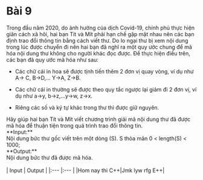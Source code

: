 # Bài 9
Trong đầu năm 2020, do ảnh hưởng của dịch Covid-19, chính phủ thực hiện giãn cách xã hôi, hai bạn Tít và Mít phải hạn chế gặp mặt nhau nên các bạn định trao đổi thông tin bằng cách viết thư. Do lo ngại thư bị xem nội dung trong lúc được chuyển đi nên hai bạn đã nghĩ ra một quy ước chung để mã hóa nội dung thư không cho người khác đọc được. Để thực hiện điều trên, các bạn đã quy ước mã hóa như sau: <br />

* Các chữ cái in hoa sẽ được tịnh tiến thêm 2 đơn vị quay vòng, ví dụ như A-> C, B->D,... Y->A, Z->B. <br />

* Các chữ cái in thường sẽ được theo quy tắc ngược lại giảm đi 2 đơn vị, ví dụ như a->y, b->z,...y->w, z->x. <br />

* Riêng các số và ký tự khác trong thư thì được giữ nguyên. <br />
<!--->
Hãy giúp hai bạn Tít và Mít viết chương trình giải mã nội dung thư đã được mã hóa để thuận tiện trong quá trình trao đổi thông tin. <br />

**Input:** <br />
Nội dung bức thư gốc viết trên một dòng (S).
S thỏa mãn 0 < length(S) < 1000; <br />

**Output:** <br />
Nội dung bức thư đã được mã hóa. <br />
<br />
| Input   |   Output |
|:---     |:---     |
|Hom nay thi C++|Jmk lyw rfg E++|
